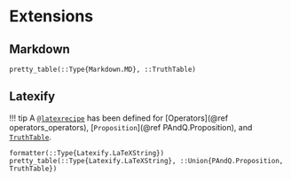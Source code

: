 
# Extensions

## Markdown

```@docs
pretty_table(::Type{Markdown.MD}, ::TruthTable)
```

## Latexify

!!! tip
    A [`@latexrecipe`](https://korsbo.github.io/Latexify.jl/stable/tutorials/recipes/)
    has been defined for [Operators](@ref operators_operators),
    [`Proposition`](@ref PAndQ.Proposition), and [`TruthTable`](@ref).

```@docs
formatter(::Type{Latexify.LaTeXString})
pretty_table(::Type{Latexify.LaTeXString}, ::Union{PAndQ.Proposition, TruthTable})
```
